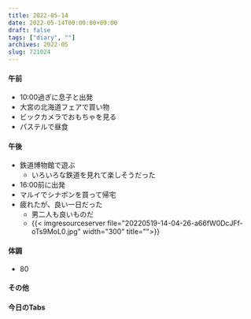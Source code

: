 ```yaml
---
title: 2022-05-14
date: 2022-05-14T00:00:00+09:00
draft: false
tags: ["diary", ""]
archives: 2022-05
slug: 721024
---
```

#### 午前
- 10:00過ぎに息子と出発
- 大宮の北海道フェアで買い物
- ビックカメラでおもちゃを見る
- パステルで昼食
#### 午後
- 鉄道博物館で遊ぶ
  - いろいろな鉄道を見れて楽しそうだった
- 16:00前に出発
- マルイでシナボンを買って帰宅
- 疲れたが、良い一日だった
  - 男二人も良いものだ
  - {{< imgresourceserver file="20220519-14-04-26-a66fW0DcJFf-oTs9MoL0.jpg" width="300" title="">}}
#### 体調
- 80
#### その他
#### 今日のTabs